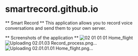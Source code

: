 # smartrecord.github.io

** Smart Record **
This application allows you to record voice conversations and send them to your own server.

** Screenshots of the application **
![02 01 01 01 Home_flight](https://github.com/dvs30/smartrecord.github.io/assets/35159474/cf238108-0535-4d34-82d7-98579d0da1d9)
![Uploading 02.01.03 Record_process.png…]()
![Uploading 02.01.01.01 Home_flight.png…]()
